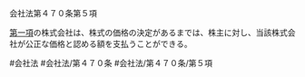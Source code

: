 会社法第４７０条第５項

[第一項](会社法＿＿＿＿第４７０条第１項)の株式会社は、株式の価格の決定があるまでは、株主に対し、当該株式会社が公正な価格と認める額を支払うことができる。

#会社法
#会社法/第４７０条
#会社法/第４７０条/第５項
